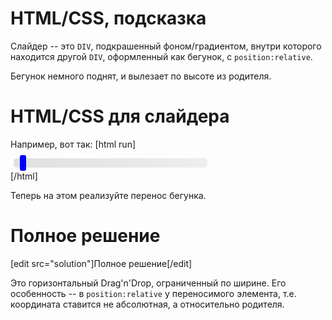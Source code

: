 # HTML/CSS, подсказка

Слайдер -- это `DIV`, подкрашенный фоном/градиентом, внутри которого находится другой `DIV`, оформленный как бегунок, с `position:relative`.

Бегунок немного поднят, и вылезает по высоте из родителя.

# HTML/CSS для слайдера

Например, вот так:
[html run]
<style>
.slider {
  border-radius: 5px;
  background: #E0E0E0;
  background: -moz-linear-gradient(left top , #E0E0E0, #EEEEEE) repeat scroll 0 0 transparent;
  background: -webkit-gradient(linear, left top, right bottom, from(#E0E0E0), to(#EEEEEE));
  background: linear-gradient(left top, #E0E0E0, #EEEEEE);
  width: 310px;
  height: 15px;
  margin: 5px;
}
.thumb {
  width: 10px;
  height: 25px;
  border-radius: 3px;
  position: relative;
  left: 10px;
  top: -5px;
  background: blue;
  cursor: pointer;
}
</style>

<div class="slider">
  <div class="thumb"></div>
</div>
[/html]

Теперь на этом реализуйте перенос бегунка.

# Полное решение

[edit src="solution"]Полное решение[/edit]

Это горизонтальный Drag'n'Drop, ограниченный по ширине. Его особенность -- в `position:relative` у переносимого элемента, т.е. координата ставится не абсолютная, а относительно родителя.